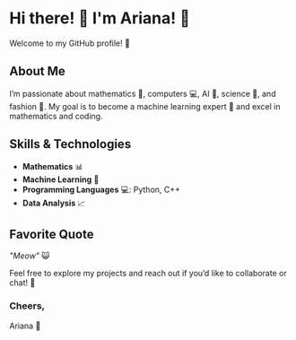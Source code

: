 # Hi there! 🌟 I'm Ariana! 🦄

Welcome to my GitHub profile! 💖

## About Me
I’m passionate about mathematics 📏, computers 💻, AI 🤖, science 🔬, and fashion 👗. My goal is to become a machine learning expert 🌟 and excel in mathematics and coding.

## Skills & Technologies
- **Mathematics** 📊
- **Machine Learning** 🤖
- **Programming Languages** 💻: Python, C++
- **Data Analysis** 📈

## Favorite Quote
*"Meow"* 😺

Feel free to explore my projects and reach out if you’d like to collaborate or chat! 🌸

### Cheers,
Ariana 🌟
